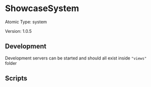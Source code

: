 # ShowcaseSystem

Atomic Type: system

Version: 1.0.5

## Development

Development servers can be started and should all exist inside `"views"` folder

## Scripts
